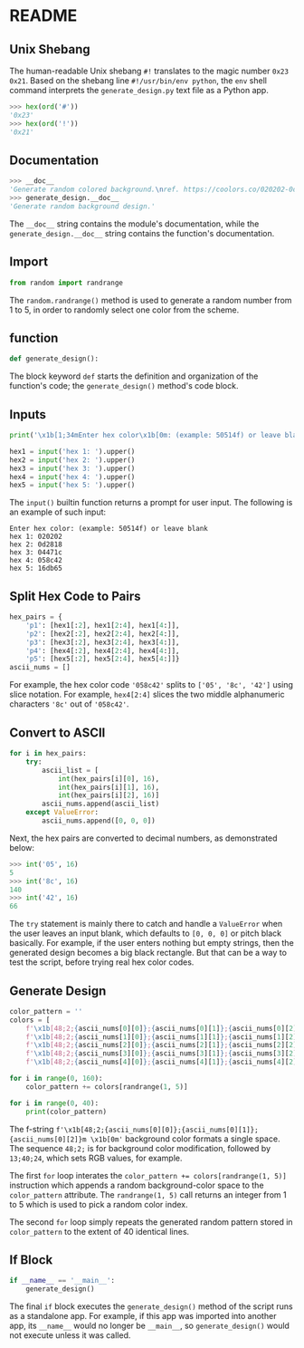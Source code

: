 # README

## Unix Shebang

The human-readable Unix shebang `#!` translates to the magic number `0x23 0x21`. Based on the shebang line `#!/usr/bin/env python`, the `env` shell command interprets the `generate_design.py` text file as a Python app.

```python
>>> hex(ord('#'))
'0x23'
>>> hex(ord('!'))
'0x21'
```

## Documentation

```python
>>> __doc__
'Generate random colored background.\nref. https://coolors.co/020202-0d2818-04471c-058c42-16db65'
>>> generate_design.__doc__
'Generate random background design.'
```

The `__doc__` string contains the module's documentation, while the `generate_design.__doc__` string contains the function's documentation.

## Import

```python
from random import randrange
```

The `random.randrange()` method is used to generate a random number from 1 to 5, in order to randomly select one color from the scheme.

## function

```python
def generate_design():
```

The block keyword `def` starts the definition and organization of the function's code; the `generate_design()` method's code block.

## Inputs

```python
print('\x1b[1;34mEnter hex color\x1b[0m: (example: 50514f) or leave blank')

hex1 = input('hex 1: ').upper()
hex2 = input('hex 2: ').upper()
hex3 = input('hex 3: ').upper()
hex4 = input('hex 4: ').upper()
hex5 = input('hex 5: ').upper()
```

The `input()` builtin function returns a prompt for user input. The following is an example of such input:

```shell
Enter hex color: (example: 50514f) or leave blank
hex 1: 020202
hex 2: 0d2818
hex 3: 04471c
hex 4: 058c42
hex 5: 16db65
```

## Split Hex Code to Pairs

```python
hex_pairs = {
    'p1': [hex1[:2], hex1[2:4], hex1[4:]],
    'p2': [hex2[:2], hex2[2:4], hex2[4:]],
    'p3': [hex3[:2], hex3[2:4], hex3[4:]],
    'p4': [hex4[:2], hex4[2:4], hex4[4:]],
    'p5': [hex5[:2], hex5[2:4], hex5[4:]]}
ascii_nums = []
```

For example, the hex color code `'058c42'` splits to `['05', '8c', '42']` using slice notation. For example, `hex4[2:4]` slices the two middle alphanumeric characters `'8c'` out of `'058c42'`. 

## Convert to ASCII

```python
for i in hex_pairs:
    try:
        ascii_list = [
            int(hex_pairs[i][0], 16),
            int(hex_pairs[i][1], 16),
            int(hex_pairs[i][2], 16)]
        ascii_nums.append(ascii_list)
    except ValueError:
        ascii_nums.append([0, 0, 0])
```

Next, the hex pairs are converted to decimal numbers, as demonstrated below:

```python
>>> int('05', 16)
5
>>> int('8c', 16)
140
>>> int('42', 16)
66
```

The `try` statement is mainly there to catch and handle a `ValueError` when the user leaves an input blank, which defaults to `[0, 0, 0]` or pitch black basically. For example, if the user enters nothing but empty strings, then the generated design becomes a big black rectangle. But that can be a way to test the script, before trying real hex color codes.

## Generate Design

```python
color_pattern = ''
colors = [
    f'\x1b[48;2;{ascii_nums[0][0]};{ascii_nums[0][1]};{ascii_nums[0][2]}m \x1b[0m',
    f'\x1b[48;2;{ascii_nums[1][0]};{ascii_nums[1][1]};{ascii_nums[1][2]}m \x1b[0m',
    f'\x1b[48;2;{ascii_nums[2][0]};{ascii_nums[2][1]};{ascii_nums[2][2]}m \x1b[0m',
    f'\x1b[48;2;{ascii_nums[3][0]};{ascii_nums[3][1]};{ascii_nums[3][2]}m \x1b[0m',
    f'\x1b[48;2;{ascii_nums[4][0]};{ascii_nums[4][1]};{ascii_nums[4][2]}m \x1b[0m']

for i in range(0, 160):
    color_pattern += colors[randrange(1, 5)]

for i in range(0, 40):
    print(color_pattern)
```

The f-string `f'\x1b[48;2;{ascii_nums[0][0]};{ascii_nums[0][1]};{ascii_nums[0][2]}m \x1b[0m'` background color formats a single space. The sequence `48;2;` is for background color modification, followed by `13;40;24`, which sets RGB values, for example.

The first `for` loop interates the `color_pattern += colors[randrange(1, 5)]` instruction which appends a random background-color space to the `color_pattern` attribute. The `randrange(1, 5)` call returns an integer from 1 to 5 which is used to pick a random color index.

The second `for` loop simply repeats the generated random pattern stored in `color_pattern` to the extent of 40 identical lines.

## If Block

```python
if __name__ == '__main__':
    generate_design()
```

The final `if` block executes the `generate_design()` method of the script runs as a standalone app. For example, if this app was imported into another app, its `__name__` would no longer be `__main__`, so `generate_design()` would not execute unless it was called.

